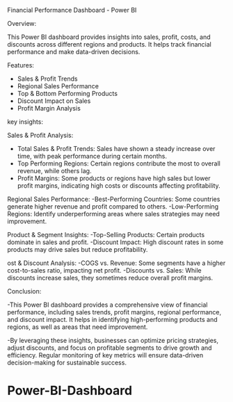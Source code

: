 Financial Performance Dashboard - Power BI

Overview:

This Power BI dashboard provides insights into sales, profit, costs, and discounts across different regions and products. It helps track financial performance and make data-driven decisions.

Features:

- Sales & Profit Trends
- Regional Sales Performance
- Top & Bottom Performing Products
- Discount Impact on Sales
- Profit Margin Analysis

key insights:

Sales & Profit Analysis:
- Total Sales & Profit Trends: Sales have shown a steady increase over time, with peak performance during certain months.
- Top Performing Regions: Certain regions contribute the most to overall revenue, while others lag.
- Profit Margins: Some products or regions have high sales but lower profit margins, indicating high costs or discounts affecting profitability.

Regional Sales Performance:
-Best-Performing Countries: Some countries generate higher revenue and profit compared to others.
-Low-Performing Regions: Identify underperforming areas where sales strategies may need improvement.

Product & Segment Insights:
-Top-Selling Products: Certain products dominate in sales and profit.
-Discount Impact: High discount rates in some products may drive sales but reduce profitability.

ost & Discount Analysis:
-COGS vs. Revenue: Some segments have a higher cost-to-sales ratio, impacting net profit.
-Discounts vs. Sales: While discounts increase sales, they sometimes reduce overall profit margins.

Conclusion:

-This Power BI dashboard provides a comprehensive view of financial performance, including sales trends, profit margins, regional performance, and discount impact. It helps in identifying high-performing products and regions, as well as areas that need improvement.

-By leveraging these insights, businesses can optimize pricing strategies, adjust discounts, and focus on profitable segments to drive growth and efficiency. Regular monitoring of key metrics will ensure data-driven decision-making for sustainable success. 

# Power-BI-Dashboard

